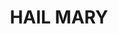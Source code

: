 ---
capo: 0
id: 0
lang: en-us
page: 64-1
step: pre
subtitle: ''
tags:
- hym
- vir
title: HAIL MARY
---